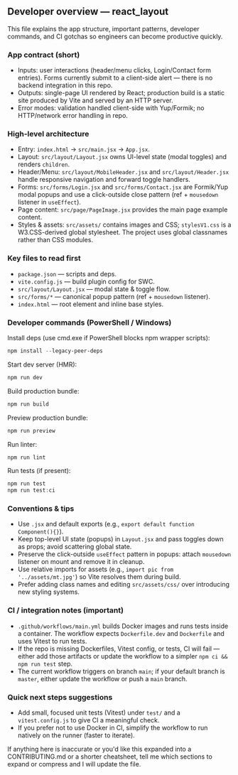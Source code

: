 ## Developer overview — react_layout

This file explains the app structure, important patterns, developer commands, and CI gotchas so engineers can become productive quickly.

### App contract (short)
- Inputs: user interactions (header/menu clicks, Login/Contact form entries). Forms currently submit to a client-side alert — there is no backend integration in this repo.
- Outputs: single-page UI rendered by React; production build is a static site produced by Vite and served by an HTTP server.
- Error modes: validation handled client-side with Yup/Formik; no HTTP/network error handling in repo.

### High-level architecture
- Entry: `index.html` -> `src/main.jsx` -> `App.jsx`.
- Layout: `src/layout/Layout.jsx` owns UI-level state (modal toggles) and renders `children`.
- Header/Menu: `src/layout/MobileHeader.jsx` and `src/layout/Header.jsx` handle responsive navigation and forward toggle handlers.
- Forms: `src/forms/Login.jsx` and `src/forms/Contact.jsx` are Formik/Yup modal popups and use a click-outside close pattern (ref + `mousedown` listener in `useEffect`).
- Page content: `src/page/PageImage.jsx` provides the main page example content.
- Styles & assets: `src/assets/` contains images and CSS; `stylesV1.css` is a W3.CSS-derived global stylesheet. The project uses global classnames rather than CSS modules.

### Key files to read first
- `package.json` — scripts and deps.
- `vite.config.js` — build plugin config for SWC.
- `src/layout/Layout.jsx` — modal state & toggle flow.
- `src/forms/*` — canonical popup pattern (ref + `mousedown` listener).
- `index.html` — root element and inline base styles.

### Developer commands (PowerShell / Windows)
Install deps (use cmd.exe if PowerShell blocks npm wrapper scripts):
```powershell
npm install --legacy-peer-deps
```
Start dev server (HMR):
```powershell
npm run dev
```
Build production bundle:
```powershell
npm run build
```
Preview production bundle:
```powershell
npm run preview
```
Run linter:
```powershell
npm run lint
```
Run tests (if present):
```powershell
npm run test
npm run test:ci
```

### Conventions & tips
- Use `.jsx` and default exports (e.g., `export default function Component(){}`).
- Keep top-level UI state (popups) in `Layout.jsx` and pass toggles down as props; avoid scattering global state.
- Preserve the click-outside `useEffect` pattern in popups: attach `mousedown` listener on mount and remove it in cleanup.
- Use relative imports for assets (e.g., `import pic from '../assets/mt.jpg'`) so Vite resolves them during build.
- Prefer adding class names and editing `src/assets/css/` over introducing new styling systems.

### CI / integration notes (important)
- `.github/workflows/main.yml` builds Docker images and runs tests inside a container. The workflow expects `Dockerfile.dev` and `Dockerfile` and uses Vitest to run tests.
- If the repo is missing Dockerfiles, Vitest config, or tests, CI will fail — either add those artifacts or update the workflow to a simpler `npm ci && npm run test` step.
- The current workflow triggers on branch `main`; if your default branch is `master`, either update the workflow or push a `main` branch.

### Quick next steps suggestions
- Add small, focused unit tests (Vitest) under `test/` and a `vitest.config.js` to give CI a meaningful check.
- If you prefer not to use Docker in CI, simplify the workflow to run natively on the runner (faster to iterate).

If anything here is inaccurate or you'd like this expanded into a CONTRIBUTING.md or a shorter cheatsheet, tell me which sections to expand or compress and I will update the file.
